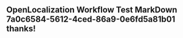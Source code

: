 <properties
ms.topic="hero-topic"
ms.test1="hero-topic"
ms.test2="test"/>

## OpenLocalization Workflow Test MarkDown 7a0c6584-5612-4ced-86a9-0e6fd5a81b01 thanks!
